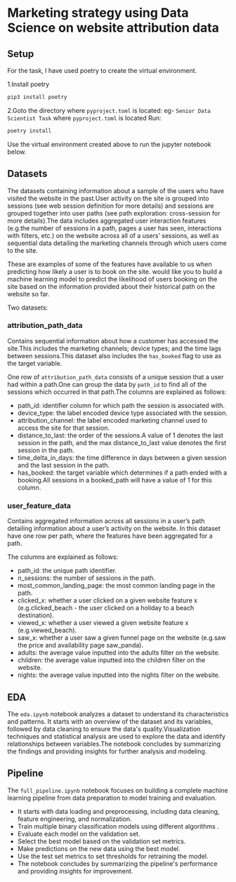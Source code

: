 # Marketing strategy using Data Science on website attribution data

## Setup

For the task, I have used poetry to create the virtual environment.

1.Install poetry

   ```bash
   pip3 install poetry
   ```

2.Goto the directory where `pyproject.toml` is located:
eg- `Senior Data Scientist Task` where `pyproject.toml` is located
Run:

   ```bash
   poetry install
   ```

Use the virtual environment created above to run the jupyter notebook below.

## Datasets

The datasets containing information about a sample of the users who have visited the website in the past.User activity on the site is grouped into sessions (see web session definition for more details) and sessions are grouped together into user paths (see path exploration: cross-session for more details).The data includes aggregated user interaction features (e.g.the number of sessions in a path, pages a user has seen, interactions with filters, etc.) on the website across all of a users’ sessions, as well as sequential data detailing the marketing channels through which users come to the site.

These are examples of some of the features  have available to us when predicting how likely a user is to book on the site. would like you to build a machine learning model to predict the likelihood of users booking on the site based on the information provided about their historical path on the website so far.

Two datasets:

### attribution_path_data

Contains sequential information about how a customer has accessed the site.This includes the marketing channels; device types; and the time lags between sessions.This dataset also includes the `has_booked` flag to use as the target variable.

One row of `attribution_path_data` consists of a unique session that a user had within a path.One can group the data by `path_id` to find all of the sessions which occurred in that path.The columns are explained as follows:

- path_id: identifier column for which path the session is associated with.
- device_type: the label encoded device type associated with the session.
- attribution_channel: the label encoded marketing channel used to access the site for that session.
- distance_to_last: the order of the sessions.A value of 1 denotes the last session in the path, and the max distance_to_last value denotes the first session in the path.
- time_delta_in_days: the time difference in days between a given session and the last session in the path.
- has_booked: the target variable which determines if a path ended with a booking.All sessions in a booked_path will have a value of 1 for this column.

### user_feature_data

Contains aggregated information across all sessions in a user’s path detailing information about a user’s activity on the website. In this dataset  have one row per path, where the features have been aggregated for a path.

The columns are explained as follows:

- path_id: the unique path identifier.
- n_sessions: the number of sessions in the path.
- most_common_landing_page: the most common landing page in the path.
- clicked_x: whether a user clicked on a given website feature x (e.g.clicked_beach - the user clicked on a holiday to a beach destination).
- viewed_x: whether a user viewed a given website feature x (e.g.viewed_beach).
- saw_x: whether a user saw a given funnel page on the website (e.g.saw the price and availability page saw_panda).
- adults: the average value inputted into the adults filter on the website.
- children: the average value inputted into the children filter on the website.
- nights: the average value inputted into the nights filter on the website.

## EDA

The `eda.ipynb` notebook analyzes a dataset to understand its characteristics and patterns. It starts with an overview of the dataset and its variables, followed by data cleaning to ensure the data's quality.Visualization techniques and statistical analysis are used to explore the data and identify relationships between variables.The notebook concludes by summarizing the findings and providing insights for further analysis and modeling.

## Pipeline

The `full_pipeline.ipynb` notebook focuses on building a complete machine learning pipeline from data preparation to model training and evaluation.

- It starts with data loading and preprocessing, including data cleaning, feature engineering, and normalization.
- Train multiple binary classification models using different algorithms .
- Evaluate each model on the validation set.
- Select the best model based on the validation set metrics.
- Make predictions on the new data using the best model.
- Use the test set metrics to set thresholds for retraining the model.
- The notebook concludes by summarizing the pipeline's performance and providing insights for improvement.
